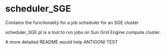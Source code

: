 # scheduler_SGE
Contains the functionality for a job scheduler for an SGE cluster

scheduler_SGE.pl is a tool to run jobs on Sun Grid Engine compute cluster.

A more detailed README would help
ANTIGONI TEST
